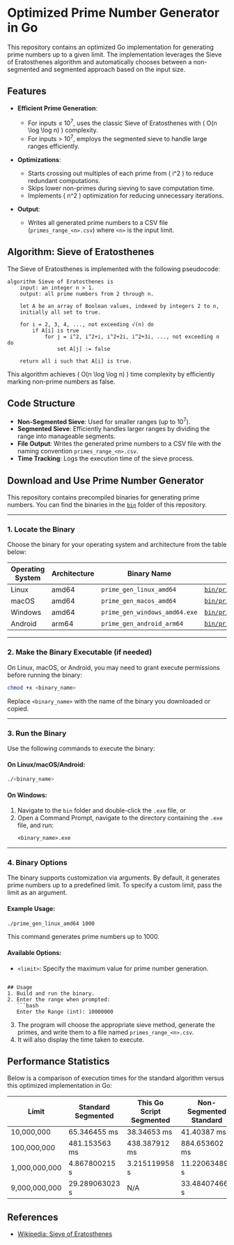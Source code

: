 # Optimized Prime Number Generator in Go

This repository contains an optimized Go implementation for generating prime numbers up to a given limit. The implementation leverages the Sieve of Eratosthenes algorithm and automatically chooses between a non-segmented and segmented approach based on the input size.

## Features
- **Efficient Prime Generation**:
  - For inputs ≤ 10<sup>7</sup>, uses the classic Sieve of Eratosthenes with \( O(n \log \log n) \) complexity.
  - For inputs > 10<sup>7</sup>, employs the segmented sieve to handle large ranges efficiently.

- **Optimizations**:
  - Starts crossing out multiples of each prime from \( i^2 \) to reduce redundant computations.
  - Skips lower non-primes during sieving to save computation time.
  - Implements \( n^2 \) optimization for reducing unnecessary iterations.

- **Output**:
  - Writes all generated prime numbers to a CSV file (`primes_range_<n>.csv`) where `<n>` is the input limit.

## Algorithm: Sieve of Eratosthenes
The Sieve of Eratosthenes is implemented with the following pseudocode:

```text
algorithm Sieve of Eratosthenes is
    input: an integer n > 1.
    output: all prime numbers from 2 through n.

    let A be an array of Boolean values, indexed by integers 2 to n,
    initially all set to true.

    for i = 2, 3, 4, ..., not exceeding √(n) do
        if A[i] is true
            for j = i^2, i^2+i, i^2+2i, i^2+3i, ..., not exceeding n do
                set A[j] := false

    return all i such that A[i] is true.
```
This algorithm achieves \( O(n \log \log n) \) time complexity by efficiently marking non-prime numbers as false.

## Code Structure
- **Non-Segmented Sieve**: Used for smaller ranges (up to 10<sup>7</sup>).
- **Segmented Sieve**: Efficiently handles larger ranges by dividing the range into manageable segments.
- **File Output**: Writes the generated prime numbers to a CSV file with the naming convention `primes_range_<n>.csv`.
- **Time Tracking**: Logs the execution time of the sieve process.

## Download and Use Prime Number Generator

This repository contains precompiled binaries for generating prime numbers. You can find the binaries in the [`bin`](./bin) folder of this repository.

---

### 1. **Locate the Binary**
Choose the binary for your operating system and architecture from the table below:

| Operating System | Architecture | Binary Name                | Path in Repository                |
|-------------------|--------------|----------------------------|------------------------------------|
| Linux            | amd64        | `prime_gen_linux_amd64`   | [`bin/prime_gen_linux_amd64`](./bin/prime_gen_linux_amd64)   |
| macOS            | amd64        | `prime_gen_macos_amd64`   | [`bin/prime_gen_macos_amd64`](./bin/prime_gen_macos_amd64)   |
| Windows          | amd64        | `prime_gen_windows_amd64.exe` | [`bin/prime_gen_windows_amd64.exe`](./bin/prime_gen_windows_amd64.exe) |
| Android          | arm64        | `prime_gen_android_arm64` | [`bin/prime_gen_android_arm64`](./bin/prime_gen_android_arm64) |

---

### 2. **Make the Binary Executable (if needed)**
On Linux, macOS, or Android, you may need to grant execute permissions before running the binary:

```bash
chmod +x <binary_name>
```

Replace `<binary_name>` with the name of the binary you downloaded or copied.

---

### 3. **Run the Binary**
Use the following commands to execute the binary:

#### On Linux/macOS/Android:
```bash
./<binary_name>
```

#### On Windows:
1. Navigate to the `bin` folder and double-click the `.exe` file, or
2. Open a Command Prompt, navigate to the directory containing the `.exe` file, and run:
   ```cmd
   <binary_name>.exe
   ```

---

### 4. **Binary Options**
The binary supports customization via arguments. By default, it generates prime numbers up to a predefined limit. To specify a custom limit, pass the limit as an argument.

#### Example Usage:
```bash
./prime_gen_linux_amd64 1000
```
This command generates prime numbers up to 1000.

#### Available Options:
- `<limit>`: Specify the maximum value for prime number generation.
```

## Usage
1. Build and run the binary.
2. Enter the range when prompted:
   ```bash
   Enter the Range (int): 10000000
   ```
3. The program will choose the appropriate sieve method, generate the primes, and write them to a file named `primes_range_<n>.csv`.
4. It will also display the time taken to execute.

## Performance Statistics
Below is a comparison of execution times for the standard algorithm versus this optimized implementation in Go:

| Limit           | Standard Segmented | This Go Script Segmented | Non-Segmented Standard  | This Go Script Non-Segmented |
|-----------------|-------------------------|------------------------------|---------------------|--------------------------|
| 10,000,000      | 65.346455 ms            | 38.34653 ms                  | 41.40387 ms         | 37.52741 ms             |
| 100,000,000     | 481.153563 ms           | 438.387912 ms                | 884.653602 ms       | 659.169185 ms           |
| 1,000,000,000   | 4.867800215 s           | 3.215119958 s                | 11.220634894 s      | 10.384302883 s          |
| 9,000,000,000   | 29.289063023 s                    | N/A                           | 33.484074665 s      | N/A          |


## References
- [Wikipedia: Sieve of Eratosthenes](https://en.wikipedia.org/wiki/Sieve_of_Eratosthenes)


